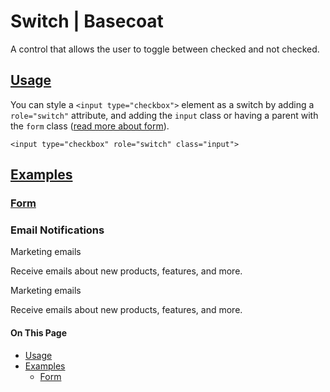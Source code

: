 # Switch | Basecoat

A control that allows the user to toggle between checked and not checked.

## [Usage](#usage)

You can style a `<input type="checkbox">` element as a switch by adding a `role="switch"` attribute, and adding the `input` class or having a parent with the `form` class ([read more about form](/components/form)).

```
<input type="checkbox" role="switch" class="input">
```

## [Examples](#examples)

### [Form](#example-form)

### Email Notifications

Marketing emails

Receive emails about new products, features, and more.

Marketing emails

Receive emails about new products, features, and more.

#### On This Page

-   [Usage](#usage)
-   [Examples](#examples)
    -   [Form](#example-form)